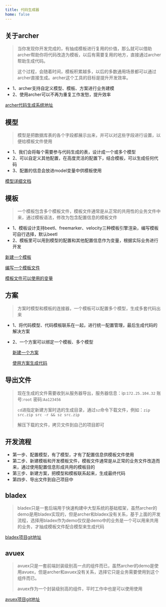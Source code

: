 ```yaml
---
title: 代码生成器
home: false
---
```


## 关于archer
> 当你发现你开发完成的，有抽成模板进行复用的价值，那么就可以借助archer帮助你将代码改造为模板，以后有需要复用的地方，直接通过archer帮助生成代码。
>
> 这个过程，会随着时间，模板积累越多，以后的多数通用场景都可以通过archer直接生成。archer这个工具的目标是提升开发效率。

- 1、archer支持自定义模型、模板、方案进行业务建模
- 2、使用archer可以不再为重复工作发愁，提升效率
  
[archer代码生成系统地址](http://172.25.104.32:8001/)

## 模型
> 模型是把数据库表的各个字段都展示出来，并可以对这些字段进行设置，以便给模板文件使用

- 1、我们会将每个需要参与代码生成的表，设计成一个或多个模型
- 2、可以自定义其他配置，在高度灵活的配置下，结合模板，可以生成任何代码
- 3、配置的信息会放进model变量中供模板使用

  
[模型详细文档](http://172.25.104.32:8001/)

## 模板

> 一个模板包含多个模板文件，模板文件通常是从正常的共用性的业务文件中来，通过模板语法，修改为包含配置信息的模板文件

- 1、模板设计支持beetl、freemarker、velocity三种模板引擎渲染，编写模板可自行选择，默认beetl
- 2、模板里可以用到模型的配置和其他配置信息作为变量，根据实际业务进行开发
  
[新建一个模板](http://172.25.104.32:8003/%E6%A8%A1%E7%89%88%E8%AE%BE%E8%AE%A1.html)

[编写一个模板文件](http://172.25.104.32:8003/%E6%A8%A1%E6%9D%BF%E7%BC%96%E5%86%99.html)

[模板文件可以使用的变量](https://www.processon.com/view/link/5e17e555e4b009af4a678a30#outline)


## 方案
> 方案时模型和模板的连接器，一个模板可以配置多个模型，生成多套代码出来

- 1、将代码模型、代码模板联系在一起，进行统一配置管理，最后生成代码的解决方案
- 2、一个方案可以绑定一个模板、多个模型
  
  [新建一个方案](http://172.25.104.32:8003/%E6%96%B9%E6%A1%88%E8%AE%BE%E8%AE%A1.html)
  
  [使用方案生成代码](http://172.25.104.32:8003/%E6%96%B9%E6%A1%88%E7%94%9F%E6%88%90.html)

## 导出文件

> 现在生成的文件需要收到从服务器导出，服务器信息：ip:`172.25.104.32` 账号:`root` 密码:`Aa123456`
>
> `cd`进指定新建方案时选的生成目录，通过`sz`命令下载文件，例如：`zip src.zip src -r && sz src.zip`
>
> 解压下载的文件，拷贝文件到自己的项目即可

## 开发流程

- 第一步、配置模型，有了模型，才有了配置信息供模板文件使用
- 第二步、新建模板和开发模板文件，模板文件通常是从正常的业务文件改造而来，通过使用配置信息形成共用的模板目的
- 第三步、新建方案，把模型和模板联系起来，生成最终代码
- 第四步、导出文件到自己项目中

## bladex
> bladex只是一套后端用于快速构建中大型系统的基础框架，虽然archer的demo是用bladex实现的，但是archer和bladex没有关系，基于上面的开发流程，选择用bladex作为demo仅仅是demo中的业务是一个可以用来共用的业务，才抽成模板文件配合模型来生成代码
    
[bladex项目git地址](http://172.25.38.44/bladex-back/BladeX)

## avuex

> avuex只是一套前端封装级别高一点的组件而已，虽然archer的demo是使用avuex，但是archer和avuex没有关系，选择它只是业务需要使用到这个组件而已。
>
> avuex作为一个封装级别高的组件，平时工作中也是可以使用使用

[avuex项目git地址](http://gzgit.bestwehotel.com/bladex-front/avuex)
